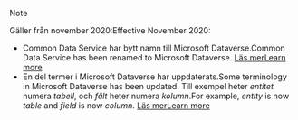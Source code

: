 > [!NOTE]
> <span data-ttu-id="276c0-101">Gäller från november 2020:</span><span class="sxs-lookup"><span data-stu-id="276c0-101">Effective November 2020:</span></span>
> - <span data-ttu-id="276c0-102">Common Data Service har bytt namn till Microsoft Dataverse.</span><span class="sxs-lookup"><span data-stu-id="276c0-102">Common Data Service has been renamed to Microsoft Dataverse.</span></span> [<span data-ttu-id="276c0-103">Läs mer</span><span class="sxs-lookup"><span data-stu-id="276c0-103">Learn more</span></span>](https://aka.ms/PAuAppBlog)
> - <span data-ttu-id="276c0-104">En del termer i Microsoft Dataverse har uppdaterats.</span><span class="sxs-lookup"><span data-stu-id="276c0-104">Some terminology in Microsoft Dataverse has been updated.</span></span> <span data-ttu-id="276c0-105">Till exempel heter *entitet* numera *tabell*, och *fält* heter numera *kolumn*.</span><span class="sxs-lookup"><span data-stu-id="276c0-105">For example, *entity* is now *table* and *field* is now *column*.</span></span> [<span data-ttu-id="276c0-106">Läs mer</span><span class="sxs-lookup"><span data-stu-id="276c0-106">Learn more</span></span>](https://go.microsoft.com/fwlink/?linkid=2147247)